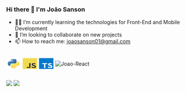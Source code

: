 ### Hi there 👋 I'm João Sanson

- 👨‍💻 I’m currently learning the technologies for Front-End and Mobile Development
- 👯 I’m looking to collaborate on new projects
- 📫 How to reach me: joaosanson01@gmail.com

</div>
  
<div style="display: inline_block"><br>
   <img align="center" alt="Joao-Python" height="30" width="40" src="https://raw.githubusercontent.com/devicons/devicon/master/icons/python/python-original.svg">
   <img align="center" alt="Joao-Js" height="30" width="40" src="https://raw.githubusercontent.com/devicons/devicon/master/icons/javascript/javascript-original.svg">
   <img align="center" alt="Joao-Js" height="30" width="40" src="https://raw.githubusercontent.com/devicons/devicon/master/icons/typescript/typescript-original.svg">
   <img align="center" alt="Joao-React" height="30" width="40" src="https://cdn.jsdelivr.net/gh/devicons/devicon/icons/react/react-original.svg" />


</div>
  
##
  
<div> 
  
  <a href = "mailto:joaosanson01@gmail.com"><img src="https://img.shields.io/badge/-Gmail-%23333?style=for-the-badge&logo=gmail&logoColor=white" target="_blank"></a>
  <a href="https://www.linkedin.com/in/jo%C3%A3o-sanson-5b32961a0/" target="_blank"><img src="https://img.shields.io/badge/-LinkedIn-%230077B5?style=for-the-badge&logo=linkedin&logoColor=white" target="blank"></a> 
 
<!--   ![Snake animation](https://github.com/joaosanson/joaosanson/blob/output/github-contribution-grid-snake.svg) -->
 
</div>
